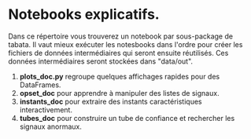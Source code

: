 # Notebooks explicatifs.

Dans ce répertoire vous trouverez un notebook par sous-package de tabata.
Il vaut mieux exécuter les notesbooks dans l'ordre pour créer les fichiers de données intermédiaires 
qui seront ensuite réutilisés. Ces données intermédiaires seront stockées dans "data/out".

1. **plots_doc.py** regroupe quelques affichages rapides pour des DataFrames.
2. **opset_doc** pour apprendre à manipuler des listes de signaux.
3. **instants_doc** pour extraire des instants caractéristiques interactivement.
4. **tubes_doc** pour construire un tube de confiance et rechercher les signaux anormaux.
